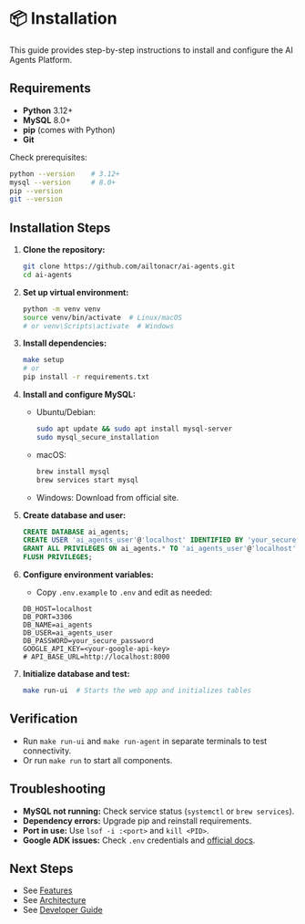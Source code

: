 # 📦 Installation

This guide provides step-by-step instructions to install and configure the AI Agents Platform.

## Requirements
- **Python** 3.12+
- **MySQL** 8.0+
- **pip** (comes with Python)
- **Git**

Check prerequisites:
```bash
python --version    # 3.12+
mysql --version     # 8.0+
pip --version
git --version
```

## Installation Steps

1. **Clone the repository:**
   ```bash
   git clone https://github.com/ailtonacr/ai-agents.git
   cd ai-agents
   ```
2. **Set up virtual environment:**
   ```bash
   python -m venv venv
   source venv/bin/activate  # Linux/macOS
   # or venv\Scripts\activate  # Windows
   ```
3. **Install dependencies:**
   ```bash
   make setup
   # or
   pip install -r requirements.txt
   ```
4. **Install and configure MySQL:**
   - Ubuntu/Debian:
     ```bash
     sudo apt update && sudo apt install mysql-server
     sudo mysql_secure_installation
     ```
   - macOS:
     ```bash
     brew install mysql
     brew services start mysql
     ```
   - Windows: Download from official site.

5. **Create database and user:**
   ```sql
   CREATE DATABASE ai_agents;
   CREATE USER 'ai_agents_user'@'localhost' IDENTIFIED BY 'your_secure_password';
   GRANT ALL PRIVILEGES ON ai_agents.* TO 'ai_agents_user'@'localhost';
   FLUSH PRIVILEGES;
   ```
6. **Configure environment variables:**
   - Copy `.env.example` to `.env` and edit as needed:
   ```env
   DB_HOST=localhost
   DB_PORT=3306
   DB_NAME=ai_agents
   DB_USER=ai_agents_user
   DB_PASSWORD=your_secure_password
   GOOGLE_API_KEY=<your-google-api-key>
   # API_BASE_URL=http://localhost:8000
   ```
7. **Initialize database and test:**
   ```bash
   make run-ui  # Starts the web app and initializes tables
   ```

## Verification
- Run `make run-ui` and `make run-agent` in separate terminals to test connectivity.
- Or run `make run` to start all components.

## Troubleshooting
- **MySQL not running:** Check service status (`systemctl` or `brew services`).
- **Dependency errors:** Upgrade pip and reinstall requirements.
- **Port in use:** Use `lsof -i :<port>` and `kill <PID>`.
- **Google ADK issues:** Check `.env` credentials and [official docs](https://google.github.io/adk-docs/).

## Next Steps
- See [Features](features.md)
- See [Architecture](architecture.md)
- See [Developer Guide](development.md)
